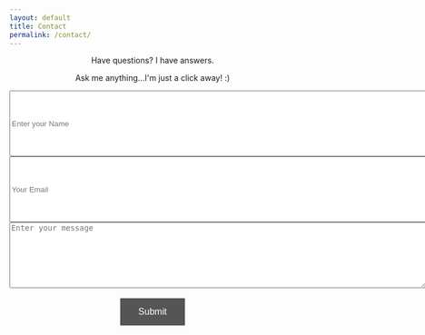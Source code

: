 ```yaml
---
layout: default
title: Contact
permalink: /contact/
---
```


<style>.button { background-color: #555555; /* Black */ border: none; color: white; padding: 15px 32px; text-align: center; text-decoration: none; display: inline-block; font-size: 16px; margin: 4px 2px; cursor: pointer; }</style>
<div style="text-align: center;">
<span align="center">Have questions? I have answers.</span>

<div style="text-align: center;">

<div class="row">

<div class="col-lg-8 col-md-10 mx-auto">

Ask me anything...I'm just a click away! :)

<form action="https://formkeep.com/f/399e1a2979bd" method="POST">

<div class="control-group">

<div class="form-group floating-label-form-group controls"><input type="text" name="name" placeholder="Enter your Name" style="height:116px;width:735px"></div>

</div>

<div class="control-group">

<div class="form-group floating-label-form-group controls"><input type="email" name="email" placeholder="Your Email" style="height:116px;width:735px"></div>

</div>

<div class="control-group">

<div class="col-75"><textarea id="text" name="message" placeholder="Enter your message" style="height:116px;width:735px"></textarea></div>

</div>

<button type="submit" class="button">Submit</button></form>

</div>

</div>
</div>
</div>

<div class="footer">

<div class="row">


</div>

</div>
